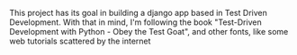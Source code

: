 This project has its goal in building a django app based in Test Driven
Development. With that in mind, I'm following the book "Test-Driven Development
with Python - Obey the Test Goat", and other fonts, like some web tutorials
scattered by the internet
